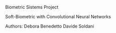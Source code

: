 Biometric Sistems Project

Soft-Biometric with Convolutional Neural Networks

Authors:
Debora Benedetto
Davide Soldani
